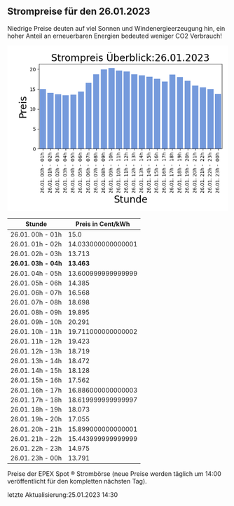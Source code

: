 
## Strompreise für den 26.01.2023

Niedrige Preise deuten auf viel Sonnen und Windenergieerzeugung hin, ein hoher Anteil an erneuerbaren Energien bedeuted weniger CO2 Verbrauch!

![Strompreis übersicht](imgs/strompreis_uebersicht.png)

| Stunde | Preis in Cent/kWh |
|---|---|
| 26.01. 00h -  01h | 15.0 | 
| 26.01. 01h -  02h | 14.033000000000001 | 
| 26.01. 02h -  03h | 13.713 | 
| **26.01. 03h -  04h** | **13.463** | 
| 26.01. 04h -  05h | 13.600999999999999 | 
| 26.01. 05h -  06h | 14.385 | 
| 26.01. 06h -  07h | 16.568 | 
| 26.01. 07h -  08h | 18.698 | 
| 26.01. 08h -  09h | 19.895 | 
| 26.01. 09h -  10h | 20.291 | 
| 26.01. 10h -  11h | 19.711000000000002 | 
| 26.01. 11h -  12h | 19.423 | 
| 26.01. 12h -  13h | 18.719 | 
| 26.01. 13h -  14h | 18.472 | 
| 26.01. 14h -  15h | 18.128 | 
| 26.01. 15h -  16h | 17.562 | 
| 26.01. 16h -  17h | 16.886000000000003 | 
| 26.01. 17h -  18h | 18.619999999999997 | 
| 26.01. 18h -  19h | 18.073 | 
| 26.01. 19h -  20h | 17.055 | 
| 26.01. 20h -  21h | 15.899000000000001 | 
| 26.01. 21h -  22h | 15.443999999999999 | 
| 26.01. 22h -  23h | 14.975 | 
| 26.01. 23h -  00h | 13.791 | 

Preise der EPEX Spot ® Strombörse (neue Preise werden täglich um 14:00 veröffentlicht für den kompletten nächsten Tag).

letzte Aktualisierung:25.01.2023 14:30